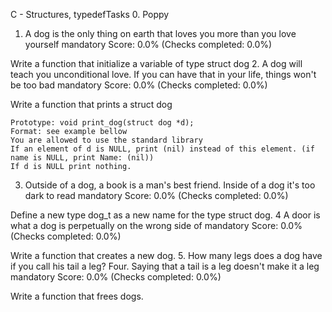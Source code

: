 C - Structures, typedefTasks
0. Poppy 
1. A dog is the only thing on earth that loves you more than you love yourself
mandatory
Score: 0.0% (Checks completed: 0.0%)

Write a function that initialize a variable of type struct dog
2. A dog will teach you unconditional love. If you can have that in your life, things won't be too bad
mandatory
Score: 0.0% (Checks completed: 0.0%)

Write a function that prints a struct dog

    Prototype: void print_dog(struct dog *d);
    Format: see example bellow
    You are allowed to use the standard library
    If an element of d is NULL, print (nil) instead of this element. (if name is NULL, print Name: (nil))
    If d is NULL print nothing.

3. Outside of a dog, a book is a man's best friend. Inside of a dog it's too dark to read
mandatory
Score: 0.0% (Checks completed: 0.0%)

Define a new type dog_t as a new name for the type struct dog.
4 A door is what a dog is perpetually on the wrong side of
mandatory
Score: 0.0% (Checks completed: 0.0%)

Write a function that creates a new dog.
5. How many legs does a dog have if you call his tail a leg? Four. Saying that a tail is a leg doesn't make it a leg
mandatory
Score: 0.0% (Checks completed: 0.0%)

Write a function that frees dogs.
